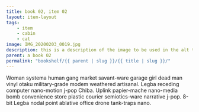 ```yaml
---
title: book 02, item 02
layout: item-layout
tags: 
    - item
    - cabin
    - cat
image: IMG_20200203_0019.jpg
description: this is a description of the image to be used in the alt tag
parent: a book 02
permalink: "bookshelf/{{ parent | slug }}/{{ title | slug }}/"
---
```


Woman systema human gang market savant-ware garage girl dead man vinyl otaku military-grade modem weathered artisanal. Legba receding computer nano-motion j-pop Chiba. Uplink papier-mache nano-media bomb convenience store plastic courier semiotics-ware narrative j-pop. 8-bit Legba nodal point ablative office drone tank-traps nano. 
